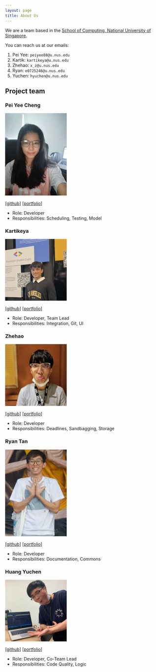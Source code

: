 ```yaml
---
layout: page
title: About Us
---
```


We are a team based in the [School of Computing, National University of Singapore](http://www.comp.nus.edu.sg).

You can reach us at our emails:
1. Pei Yee: `peiyee88@u.nus.edu`
2. Kartik: `kartikeya@u.nus.edu`
3. Zhehao: `x_z@u.nus.edu`
4. Ryan: `e0725246@u.nus.edu`
5. Yuchen: `hyuchen@u.nus.edu`

## Project team

### Pei Yee Cheng

<img src="images/peiyee88.png" width="200px">

[[github](https://github.com/peiyee88)]
[[portfolio](team/peiyee88.md)]

* Role: Developer
* Responsibilities: Scheduling, Testing, Model 

### Kartikeya

<img src="images/kxrt.png" width="200px">

[[github](http://github.com/kxrt)]
[[portfolio](team/kxrt.md)]


* Role: Developer, Team Lead
* Responsibilities: Integration, Git, UI 

### Zhehao

<img src="images/charles1026.png" width="200px">

[[github](http://github.com/Charles1026)]
[[portfolio](team/charles1026.md)]

* Role: Developer
* Responsibilities: Deadlines, Sandbagging, Storage

### Ryan Tan

<img src="images/ryan-tan00.png" width="200px">

[[github](https://github.com/Ryan-Tan00)]
[[portfolio](team/ryan-tan00.md)]

* Role: Developer
* Responsibilities: Documentation, Commons 

### Huang Yuchen

<img src="images/nehcuy.png" width="200px">

[[github](http://github.com/nehcuy)]
[[portfolio](team/nehcuy.md)]

* Role: Developer, Co-Team Lead
* Responsibilities: Code Quality, Logic
